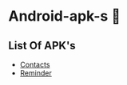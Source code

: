 # Android-apk-s 🍕
## List Of APK's 
- [Contacts](https://github.com/souvik757/Android-apk-s/blob/main/Contacts.apk)
- [Reminder](https://github.com/souvik757/Android-apk-s/blob/main/Reminder.apk)
